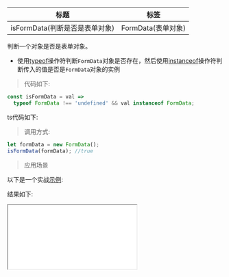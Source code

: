 | 标题                           | 标签               |
| ------------------------------ | ------------------ |
| isFormData(判断是否是表单对象) | FormData(表单对象) |

判断一个对象是否是表单对象。

- 使用[typeof](https://developer.mozilla.org/en-US/docs/Web/JavaScript/Reference/Operators/typeof)操作符判断`FormData`对象是否存在，然后使用[instanceof](https://developer.mozilla.org/en-US/docs/Web/JavaScript/Reference/Operators/instanceof)操作符判断传入的值是否是`FormData`对象的实例

> 代码如下:

```js
const isFormData = val =>
  typeof FormData !== 'undefined' && val instanceof FormData;
```

ts代码如下:

<div class="code-editor" data-url="codes/javascript/ts/is-form-data.ts" data-language="typescript"></div>

> 调用方式:

```js
let formData = new FormData();
isFormData(formData); //true
```

> 应用场景

以下是一个实战<a href="codes/javascript/html/is-form-data.html" target="_blank" rel="noopener noreferrer">示例</a>:

<div class="code-editor" data-url="codes/javascript/html/is-form-data.html" data-language="html"></div>

结果如下:

<iframe src="codes/javascript/html/is-form-data.html"></iframe>
